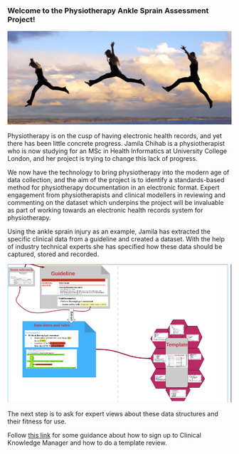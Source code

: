 ### **Welcome to the Physiotherapy Ankle Sprain Assessment Project!**

<img src="https://github.com/freshehrteam/Ankle-sprain/raw/master/docs/images/Jump-loop.jpg">

Physiotherapy is on the cusp of having electronic health records, and yet there has been little concrete progress. Jamila Chihab is a physiotherapist who is now studying for an MSc in Health Informatics at University College London, and her project is trying to change this lack of progress.

We now have the technology to bring physiotherapy into the modern age of data collection, and the aim of the  project is to identify a standards-based method for physiotherapy documentation in an electronic format. Expert engagement from physiotherapists and clinical modellers in reviewing and commenting on the dataset which underpins the project will be invaluable as part of working towards an electronic health records system for physiotherapy.

Using the ankle sprain injury as an example, Jamila has extracted the specific clinical data from a guideline and created a dataset. With the help of industry technical experts she has specified how these data should be captured, stored and recorded.

<img src="https://github.com/freshehrteam/Ankle-sprain/raw/master/docs/images/Abstract-image.jpg">

The next step is to ask for expert views about these data structures and their fitness for use.

Follow [this link](https://freshehrteam.github.io/CKM-Documentation/) for some guidance about how to sign up to Clinical Knowledge Manager and how to do a template review.
